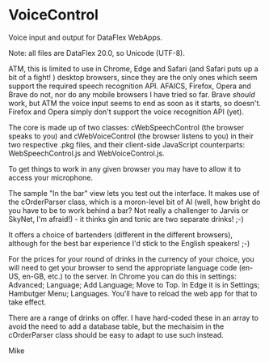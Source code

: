 # VoiceControl
Voice input and output for DataFlex WebApps.

Note: all files are DataFlex 20.0, so Unicode (UTF-8).

ATM, this is limited to use in Chrome, Edge and Safari (and Safari puts up a 
bit of a fight! <g>) desktop browsers, since they are the only ones which seem
support the required speech recognition API.  AFAICS, Firefox, Opera and Brave
do not, nor do any mobile browsers I have tried so far.  Brave *should* work,
but ATM the voice input seems to end as soon as it starts, so doesn't.
Firefox and Opera simply don't support the voice recognition API (yet).

The core is made up of two classes: cWebSpeechControl (the browser speaks to
you) and cWebVoiceControl (the browser listens to you) in their two respective
.pkg files, and their client-side JavaScript counterparts: WebSpeechControl.js
and WebVoiceControl.js.

To get things to work in any given browser you may have to allow it to access
your microphone.

The sample "In the bar" view lets you test out the interface.  It makes use of
the cOrderParser class, which is a moron-level bit of AI (well, how bright do
you have to be to work behind a bar? <g>  Not really a challenger to Jarvis or
SkyNet, I'm afraid!) - it thinks gin and tonic are two separate drinks! ;-)

It offers a choice of bartenders (different in the different browsers),
although for the best bar experience I'd stick to the English speakers! ;-)

For the prices for your round of drinks in the currency of your choice, you
will need to get your browser to send the appropriate language code (en-US, 
en-GB, etc.) to the server.  In Chrome you can do this in settings: Advanced;
Language; Add Language; Move to Top.  In Edge it is in Settings; Hambutger
Menu; Languages.  You'll have to reload the web app for that to take effect.

There are a range of drinks on offer.  I have hard-coded these in an array to
avoid the need to add a database table, but the mechaisim in the cOrderParser
class should be easy to adapt to use such instead.

Mike